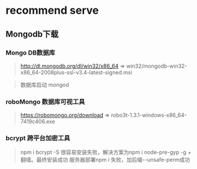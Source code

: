 # recommend serve

## Mongodb下载

### Mongo DB数据库
> http://dl.mongodb.org/dl/win32/x86_64 => win32/mongodb-win32-x86_64-2008plus-ssl-v3.4-latest-signed.msi

> 数据库启动 mongod
### roboMongo 数据库可视工具
> https://robomongo.org/download => robo3t-1.3.1-windows-x86_64-7419c406.exe

### bcrypt 跨平台加密工具
> npm i bcrypt -S 很容易安装失败，解决方案为npm i node-pre-gyp -g + 翻墙。最终安装成功
> 服务器部署npm i 失败，加后缀--unsafe-perm成功